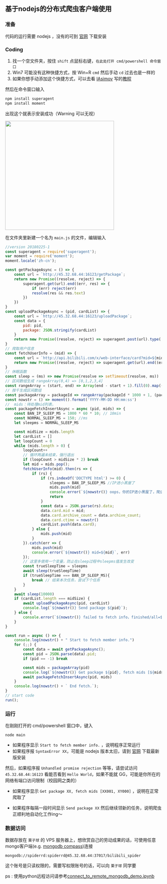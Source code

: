 ## 基于nodejs的分布式爬虫客户端使用

### 准备

代码的运行需要 nodejs ，没有的可到 [官网](http://nodejs.cn/download/) 下载安装

### Coding
1. 找一个空文件夹，按住 `shift` 点鼠标右键，`在此处打开 cmd/powershell 命令窗口`
1. Win7 可能没有这种快捷方式，按 Win+R `cmd` 然后手动 `cd` 过去也是一样的
1. 如果你想手动添加这个快捷方式，可以去看 <a href="https://github.com/Hansimov">IAsimov</a> 写的[教程](https://hansimov.github.io/#%E5%9C%A8%E5%8F%B3%E9%94%AE%E4%B8%AD%E5%8A%A0%E5%85%A5%EF%BC%9A%E6%AD%A4%E5%A4%84%E6%89%93%E5%BC%80%20PowerShell)

然后在命令窗口输入
```bash
npm install superagent
npm install moment
```
出现这个就表示安装成功（Warning 可以无视）

<img width="350" src="https://user-images.githubusercontent.com/6371171/36567207-a9797b9c-181d-11e8-822c-fe9acacc1cde.png">

在文件夹里新建一个名为 `main.js` 的文件，编辑输入
```javascript
//version 20180225-1
const superagent = require('superagent');
var moment = require('moment');
moment.locale('zh-cn');

const getPackageAsync = () => {
    const url = `http://45.32.68.44:16123/getPackage`;
    return new Promise((resolve, reject) => {
        superagent.get(url).end((err, res) => {
            if (err) reject(err)
            resolve(res && res.text)
        })
    })
}
const uploadPackageAsync = (pid, cardList) => {
    const url = `http://45.32.68.44:16123/uploadPackage`;
    const data = {
        pid: pid,
        package: JSON.stringify(cardList)
    }
    return new Promise((resolve, reject) => superagent.post(url).type('form').send(data).timeout(3000).end((err, res) => resolve(res && res.text)))
}
// 爬取用户信息
const fetchUserInfo = (mid) => {
    const url = `http://api.bilibili.com/x/web-interface/card?mid=${mid}`;
    return new Promise((resolve, reject) => superagent.get(url).end((err, res) => resolve(res && res.text)))
}
// 休眠函数
const sleep = (ms) => new Promise(resolve => setTimeout(resolve, ms))
// 区间数组生成 rangeArray(0,4) => [0,1,2,3,4]
const rangeArray = (start, end) => Array(end - start + 1).fill(0).map((v, i) => i + start)
// 按千生成区间数组
const packageArray = packageId => rangeArray(packageId * 1000 + 1, (packageId + 1) * 1000)
const nowstr = () => moment().format('YYYY-MM-DD HH:mm:ss')
//  mids：待处理mid列表，
const packageFetchInsertAsync = async (pid, mids) => {
    const BAN_IP_SLEEP_MS = 1000 * 60 * 10; // 10min
    const NORMAL_SLEEP_MS = 150; //ms
    let sleepms = NORMAL_SLEEP_MS

    const midSize = mids.length
    let cardList = []
    let loopCount = 0
    while (mids.length > 0) {
        loopCount++
        // 循环两遍未结束，强行退出
        if (loopCount > midSize * 2) break
        let mid = mids.pop();
        fetchUserInfo(mid).then(rs => {
            if (rs) {
                if (rs.indexOf('DOCTYPE html') >= 0) {
                    sleepms = BAN_IP_SLEEP_MS //IP进小黑屋了
                    mids.push(mid)
                    console.error(`${nowstr()} oops，你的IP进小黑屋了，爬虫程序会在半小时后继续`)
                    return
                }
                const data = JSON.parse(rs).data;
                data.card.mid = mid;
                data.card.archive_count = data.archive_count;
                data.card.ctime = nowstr()
                cardList.push(data.card);
            } else {
                mids.push(mid)
            }
        }).catch(err => {
            mids.push(mid)
            console.error(`${nowstr()} mid=${mid}`, err)
        });
        // 这里多使用一个变量，防止在sleep过程中sleepms值发生改变
        const trueSleepTime = sleepms
        await sleep(trueSleepTime)
        if (trueSleepTime === BAN_IP_SLEEP_MS){
            break // 结束本次任务，尝试下个任务
        }
    }
    await sleep(10000)
    if (cardList.length === midSize) {
        await uploadPackageAsync(pid, cardList)
        console.log(`${nowstr()} Send package ${pid}`);
    } else {
        console.error(`${nowstr()} failed to fetch info，finished/all=${cardList.length}/${midSize}, mids=${mids}`);
    }
}

const run = async () => {
    console.log(nowstr() + " Start to fetch member info.")
    for (;;) {
        const data = await getPackageAsync();
        const pid = JSON.parse(data).pid;
        if (pid == -1) break

        const mids = packageArray(pid)
        console.log(`${nowstr()} Get package ${pid}, fetch mids [${mids[0]}, ${mids[mids.length-1]}]`);
        await packageFetchInsertAsync(pid, mids)
    }
    console.log(nowstr() + ` End fetch.`);
}
// start code
run();
```

### 运行

在刚刚打开的 cmd/powershell 窗口中，键入
```
node main
```
- 如果程序显示 `Start to fetch member info.` ，说明程序正常运行
- 如果程序报 `SyntaxError XX`，可能是 nodejs 版本太旧，请到 [官网](http://nodejs.cn/download/) 下载最新版安装

然后，如果程序报 `Unhandled promise rejection` 等等，请尝试访问 `45.32.68.44:16123` 看能否看到 `Hello World`，如果不能就 GG，可能是你所在的网络有端口访问限制（校园网之类的）

- 如果程序显示 `Get package XX, fetch mids [XX001, XY000]` ，说明在正常爬取了

- 如果程序每隔一段时间显示 `Send package XX` 然后继续领新的任务，说明爬虫正顺利地自动化工作ing～

### 数据访问

数据存放在 `栗子球` 的 VPS 服务器上，想欣赏自己的劳动成果的话，可使用任意mongo客户端(e.g. [mongodb compass](https://www.mongodb.com/download-center#compass))连接

```
mongodb://spiderrd:spiderrd@45.32.68.44:37017/bilibili_spider
```

这个账号是只读权限的，需要写权限账号的话，可以向 `栗子球` 同学要

ps : 使用python远程访问请参考[connect_to_remote_mongodb_demo.ipynb](https://github.com/uupers/BiliSpider/blob/master/connect_to_remote_mongodb_demo.ipynb)

